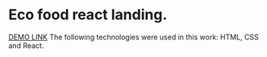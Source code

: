 # Eco food react landing.

[DEMO LINK](https://alexrog01.github.io/eco-food/) The following technologies were used in this work: HTML, CSS and React.
